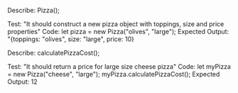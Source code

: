 Describe: Pizza();

Test: "It should construct a new pizza object with toppings, size and price properties"
Code: let pizza = new Pizza("olives", "large");
Expected Output: "{toppings: "olives", size: "large", price: 10}

Describe: calculatePizzaCost();

Test: "It should return a price for large size cheese pizza"
Code: let myPizza = new Pizza("cheese", "large");
myPizza.calculatePizzaCost();
Expected Output: 12